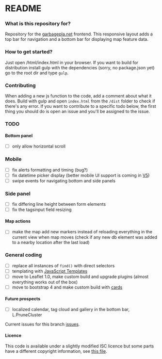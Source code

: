# README #

### What is this repository for? ###
Repository for the [garbagepla.net](http://www.garbagepla.net) frontend. This responsive layout adds a top bar for navigation and a bottom bar for displaying map feature data.

### How to get started? ###
Just open /html/index.html in your browser. If you want to build for distribution install gulp with the dependencies (sorry, no package.json yet) go to the root dir and type `gulp`.

### Contributing
When adding a new js function to the code, add a comment about what it does. Build with gulp and open `index.html` from the `/dist` folder to check if there's any error. If you want to contribute to a specific todo below, the first thing you should do is open an issue and you'll be assigned to the issue.

### TODO

#### Bottom panel
- [ ] only allow horizontal scroll

### Mobile
- [ ] fix alerts formatting and timing (bug?)
- [ ] fix datetime picker display (better mobile UI support is coming in [V5](https://github.com/Eonasdan/bootstrap-datetimepicker/issues/841))
- [ ] swipe events for navigating bottom and side panels

### Side panel
- [ ] fix differing line height between form elements
- [ ] fix the tagsinput field resizing

#### Map actions
- [ ] make the map add new markers instead of reloading everything in the current view when map moves (check if any new db element was added to a nearby location after the last load)

### General coding
- [ ] replace all instances of `find()` with direct selectors
- [ ] templating with [JavaScript Templates](https://github.com/blueimp/JavaScript-Templates)
- [ ] move to Leaflet 1.0, make custom build and upgrade plugins (almost everything works out of the box)
- [ ] move to bootstrap 4 and make custom build with [cards](http://v4-alpha.getbootstrap.com/components/card)

#### Future prospects
- [ ] localized calendar, tag cloud and gallery in the bottom bar, L.PruneCluster

Current issues for this branch [issues](https://github.com/garbageplanet/web-ui/labels/branch%3Abottom-bar).

#### Licence
This code is available under a slightly modified ISC licence but some parts have a different copyright information, see [this file](https://github.com/garbageplanet/web-ui/blob/dev/license.md).

